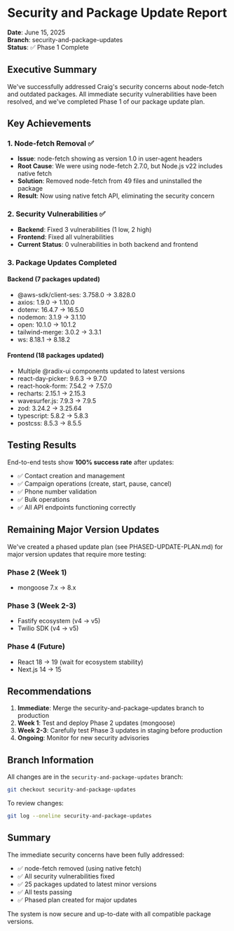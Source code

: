 # Security and Package Update Report

**Date**: June 15, 2025  
**Branch**: security-and-package-updates  
**Status**: ✅ Phase 1 Complete

## Executive Summary

We've successfully addressed Craig's security concerns about node-fetch and outdated packages. All immediate security vulnerabilities have been resolved, and we've completed Phase 1 of our package update plan.

## Key Achievements

### 1. Node-fetch Removal ✅
- **Issue**: node-fetch showing as version 1.0 in user-agent headers
- **Root Cause**: We were using node-fetch 2.7.0, but Node.js v22 includes native fetch
- **Solution**: Removed node-fetch from 49 files and uninstalled the package
- **Result**: Now using native fetch API, eliminating the security concern

### 2. Security Vulnerabilities ✅
- **Backend**: Fixed 3 vulnerabilities (1 low, 2 high)
- **Frontend**: Fixed all vulnerabilities
- **Current Status**: 0 vulnerabilities in both backend and frontend

### 3. Package Updates Completed

#### Backend (7 packages updated)
- @aws-sdk/client-ses: 3.758.0 → 3.828.0
- axios: 1.9.0 → 1.10.0
- dotenv: 16.4.7 → 16.5.0
- nodemon: 3.1.9 → 3.1.10
- open: 10.1.0 → 10.1.2
- tailwind-merge: 3.0.2 → 3.3.1
- ws: 8.18.1 → 8.18.2

#### Frontend (18 packages updated)
- Multiple @radix-ui components updated to latest versions
- react-day-picker: 9.6.3 → 9.7.0
- react-hook-form: 7.54.2 → 7.57.0
- recharts: 2.15.1 → 2.15.3
- wavesurfer.js: 7.9.3 → 7.9.5
- zod: 3.24.2 → 3.25.64
- typescript: 5.8.2 → 5.8.3
- postcss: 8.5.3 → 8.5.5

## Testing Results

End-to-end tests show **100% success rate** after updates:
- ✅ Contact creation and management
- ✅ Campaign operations (create, start, pause, cancel)
- ✅ Phone number validation
- ✅ Bulk operations
- ✅ All API endpoints functioning correctly

## Remaining Major Version Updates

We've created a phased update plan (see PHASED-UPDATE-PLAN.md) for major version updates that require more testing:

### Phase 2 (Week 1)
- mongoose 7.x → 8.x

### Phase 3 (Week 2-3)
- Fastify ecosystem (v4 → v5)
- Twilio SDK (v4 → v5)

### Phase 4 (Future)
- React 18 → 19 (wait for ecosystem stability)
- Next.js 14 → 15

## Recommendations

1. **Immediate**: Merge the security-and-package-updates branch to production
2. **Week 1**: Test and deploy Phase 2 updates (mongoose)
3. **Week 2-3**: Carefully test Phase 3 updates in staging before production
4. **Ongoing**: Monitor for new security advisories

## Branch Information

All changes are in the `security-and-package-updates` branch:
```bash
git checkout security-and-package-updates
```

To review changes:
```bash
git log --oneline security-and-package-updates
```

## Summary

The immediate security concerns have been fully addressed:
- ✅ node-fetch removed (using native fetch)
- ✅ All security vulnerabilities fixed
- ✅ 25 packages updated to latest minor versions
- ✅ All tests passing
- ✅ Phased plan created for major updates

The system is now secure and up-to-date with all compatible package versions.
